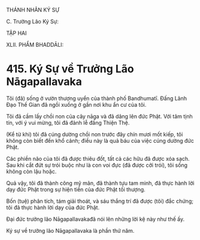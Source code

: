 THÁNH NHÂN KÝ SỰ

C. Trưởng Lão Ký Sự:

TẬP HAI

XLII. PHẨM BHADDĀLI:

# 415. Ký Sự về Trưởng Lão Nāgapallavaka

Tôi (đã) sống ở vườn thượng uyển của thành phố Bandhumatī. Đấng Lãnh Đạo Thế Gian đã ngồi xuống ở gần nơi khu ẩn cư của tôi.

Tôi đã cầm lấy chồi non của cây nāga và đã dâng lên đức Phật. Với tâm tịnh tín, với ý vui mừng, tôi đã đảnh lễ đấng Thiện Thệ.

(Kể từ khi) tôi đã cúng dường chồi non trước đây chín mươi mốt kiếp, tôi không còn biết đến khổ cảnh; điều này là quả báu của việc cúng dường đức Phật.

Các phiền não của tôi đã được thiêu đốt, tất cả các hữu đã được xóa sạch. Sau khi cắt đứt sự trói buộc như là con voi đực (đã được cởi trói), tôi sống không còn lậu hoặc.

Quả vậy, tôi đã thành công mỹ mãn, đã thành tựu tam minh, đã thực hành lời dạy đức Phật trong sự hiện tiền của đức Phật tối thượng.

Bốn (tuệ) phân tích, tám giải thoát, và sáu thắng trí đã được (tôi) đắc chứng; tôi đã thực hành lời dạy của đức Phật.

Đại đức trưởng lão Nāgapallavakađã nói lên những lời kệ này như thế ấy.

Ký sự về trưởng lão Nāgapallavaka là phần thứ năm.
